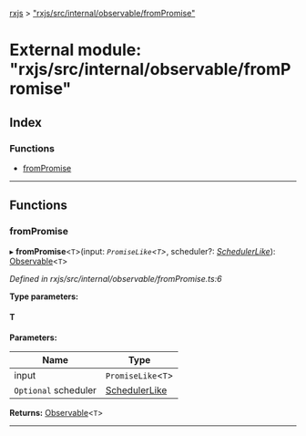 [rxjs](../README.md) > ["rxjs/src/internal/observable/fromPromise"](../modules/_rxjs_src_internal_observable_frompromise_.md)

# External module: "rxjs/src/internal/observable/fromPromise"

## Index

### Functions

* [fromPromise](_rxjs_src_internal_observable_frompromise_.md#frompromise)

---

## Functions

<a id="frompromise"></a>

###  fromPromise

▸ **fromPromise**<`T`>(input: *`PromiseLike`<`T`>*, scheduler?: *[SchedulerLike](../interfaces/_rxjs_src_internal_types_.schedulerlike.md)*): [Observable](../classes/_rxjs_src_internal_observable_.observable.md)<`T`>

*Defined in rxjs/src/internal/observable/fromPromise.ts:6*

**Type parameters:**

#### T 
**Parameters:**

| Name | Type |
| ------ | ------ |
| input | `PromiseLike`<`T`> |
| `Optional` scheduler | [SchedulerLike](../interfaces/_rxjs_src_internal_types_.schedulerlike.md) |

**Returns:** [Observable](../classes/_rxjs_src_internal_observable_.observable.md)<`T`>

___

